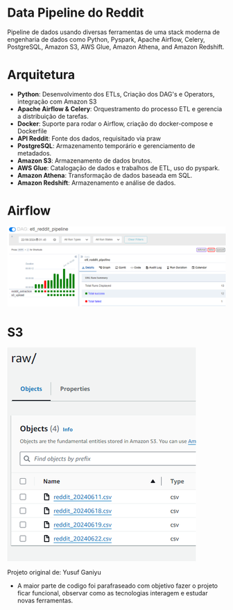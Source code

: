 # Data Pipeline do Reddit
Pipeline de dados usando diversas ferramentas de uma stack moderna de engenharia de dados como Python, Pyspark, Apache Airflow, Celery, PostgreSQL, Amazon S3, AWS Glue, Amazon Athena, and Amazon Redshift.

# Arquitetura
- **Python**: Desenvolvimento dos ETLs, Criação dos DAG's e Operators, integração com Amazon S3
- **Apache Airflow & Celery**: Orquestramento do processo ETL e gerencia a distribuição de tarefas.
- **Docker**: Suporte para rodar o Airflow, criação do docker-compose e Dockerfile
- **API Reddit**: Fonte dos dados, requisitado via praw
- **PostgreSQL**: Armazenamento temporário e gerenciamento de metadados.
- **Amazon S3**: Armazenamento de dados brutos.
- **AWS Glue**: Catalogação de dados e trabalhos de ETL, uso do pyspark.
- **Amazon Athena**: Transformação de dados baseada em SQL.
- **Amazon Redshift**: Armazenamento e análise de dados.

# Airflow
![RedditDataEngineering.png](assets%2FAirflow.png)

# S3
![](https://github.com/Aleksalencar/DataEngineeringReddit/blob/main/assets/s3.png)

Projeto original de: Yusuf Ganiyu
* A maior parte de codigo foi parafraseado com objetivo fazer o projeto ficar funcional, observar como as tecnologias interagem e estudar novas ferramentas.
